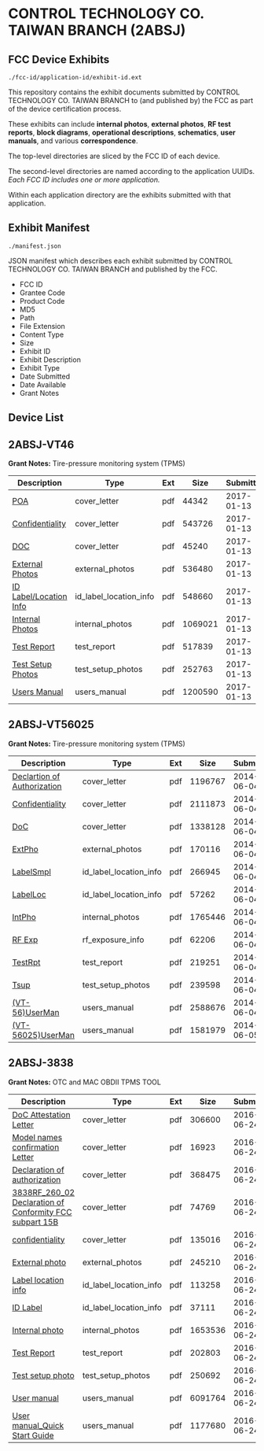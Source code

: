 # CONTROL TECHNOLOGY CO. TAIWAN BRANCH (2ABSJ)
## FCC Device Exhibits

```
./fcc-id/application-id/exhibit-id.ext
```

This repository contains the exhibit documents submitted by CONTROL TECHNOLOGY CO. TAIWAN BRANCH to (and published by) the FCC as part of the device certification process.

These exhibits can include **internal photos**, **external photos**, **RF test reports**, **block diagrams**, **operational descriptions**, **schematics**, **user manuals**, and various **correspondence**.

The top-level directories are sliced by the FCC ID of each device.

The second-level directories are named according to the application UUIDs. *Each FCC ID includes one or more application.*

Within each application directory are the exhibits submitted with that application. 

## Exhibit Manifest

```
./manifest.json
```

JSON manifest which describes each exhibit submitted by CONTROL TECHNOLOGY CO. TAIWAN BRANCH and published by the FCC.

- FCC ID
- Grantee Code
- Product Code
- MD5
- Path
- File Extension
- Content Type
- Size
- Exhibit ID
- Exhibit Description
- Exhibit Type
- Date Submitted
- Date Available
- Grant Notes

## Device List
## 2ABSJ-VT46
**Grant Notes:** Tire-pressure monitoring system (TPMS)

| Description | Type | Ext | Size | Submitted | Available |
| ----------- | ---- | --- | ---- | --------- | --------- |
| [POA](2ABSJ-VT46/08bec08262041124ca5d9a9b645e6104/3257650.pdf) | cover_letter | pdf | 44342 | 2017-01-13 | 2017-01-16 |
| [Confidentiality](2ABSJ-VT46/08bec08262041124ca5d9a9b645e6104/3257651.pdf) | cover_letter | pdf | 543726 | 2017-01-13 | 2017-01-16 |
| [DOC](2ABSJ-VT46/08bec08262041124ca5d9a9b645e6104/3257652.pdf) | cover_letter | pdf | 45240 | 2017-01-13 | 2017-01-16 |
| [External Photos](2ABSJ-VT46/08bec08262041124ca5d9a9b645e6104/3257645.pdf) | external_photos | pdf | 536480 | 2017-01-13 | 2017-01-16 |
| [ID Label/Location Info](2ABSJ-VT46/08bec08262041124ca5d9a9b645e6104/3257647.pdf) | id_label_location_info | pdf | 548660 | 2017-01-13 | 2017-01-16 |
| [Internal Photos](2ABSJ-VT46/08bec08262041124ca5d9a9b645e6104/3257646.pdf) | internal_photos | pdf | 1069021 | 2017-01-13 | 2017-01-16 |
| [Test Report](2ABSJ-VT46/08bec08262041124ca5d9a9b645e6104/3257653.pdf) | test_report | pdf | 517839 | 2017-01-13 | 2017-01-16 |
| [Test Setup Photos](2ABSJ-VT46/08bec08262041124ca5d9a9b645e6104/3257649.pdf) | test_setup_photos | pdf | 252763 | 2017-01-13 | 2017-01-16 |
| [Users Manual](2ABSJ-VT46/08bec08262041124ca5d9a9b645e6104/3257648.pdf) | users_manual | pdf | 1200590 | 2017-01-13 | 2017-01-16 |
## 2ABSJ-VT56025
**Grant Notes:** Tire-pressure monitoring system (TPMS)

| Description | Type | Ext | Size | Submitted | Available |
| ----------- | ---- | --- | ---- | --------- | --------- |
| [Declartion of Authorization](2ABSJ-VT56025/9ea8ce9985bb2f8e399049d9ea23bcf9/2285459.pdf) | cover_letter | pdf | 1196767 | 2014-06-04 | 2014-06-06 |
| [Confidentiality](2ABSJ-VT56025/9ea8ce9985bb2f8e399049d9ea23bcf9/2285460.pdf) | cover_letter | pdf | 2111873 | 2014-06-04 | 2014-06-06 |
| [DoC](2ABSJ-VT56025/9ea8ce9985bb2f8e399049d9ea23bcf9/2285461.pdf) | cover_letter | pdf | 1338128 | 2014-06-04 | 2014-06-06 |
| [ExtPho](2ABSJ-VT56025/9ea8ce9985bb2f8e399049d9ea23bcf9/2285451.pdf) | external_photos | pdf | 170116 | 2014-06-04 | 2014-06-06 |
| [LabelSmpl](2ABSJ-VT56025/9ea8ce9985bb2f8e399049d9ea23bcf9/2285455.pdf) | id_label_location_info | pdf | 266945 | 2014-06-04 | 2014-06-06 |
| [LabelLoc](2ABSJ-VT56025/9ea8ce9985bb2f8e399049d9ea23bcf9/2285456.pdf) | id_label_location_info | pdf | 57262 | 2014-06-04 | 2014-06-06 |
| [IntPho](2ABSJ-VT56025/9ea8ce9985bb2f8e399049d9ea23bcf9/2285452.pdf) | internal_photos | pdf | 1765446 | 2014-06-04 | 2014-06-06 |
| [RF Exp](2ABSJ-VT56025/9ea8ce9985bb2f8e399049d9ea23bcf9/2285457.pdf) | rf_exposure_info | pdf | 62206 | 2014-06-04 | 2014-06-06 |
| [TestRpt](2ABSJ-VT56025/9ea8ce9985bb2f8e399049d9ea23bcf9/2285458.pdf) | test_report | pdf | 219251 | 2014-06-04 | 2014-06-06 |
| [Tsup](2ABSJ-VT56025/9ea8ce9985bb2f8e399049d9ea23bcf9/2285453.pdf) | test_setup_photos | pdf | 239598 | 2014-06-04 | 2014-06-06 |
| [(VT-56)UserMan](2ABSJ-VT56025/9ea8ce9985bb2f8e399049d9ea23bcf9/2285454.pdf) | users_manual | pdf | 2588676 | 2014-06-04 | 2014-06-06 |
| [(VT-56025)UserMan](2ABSJ-VT56025/9ea8ce9985bb2f8e399049d9ea23bcf9/2286095.pdf) | users_manual | pdf | 1581979 | 2014-06-05 | 2014-06-06 |
## 2ABSJ-3838
**Grant Notes:** OTC and MAC OBDII TPMS TOOL

| Description | Type | Ext | Size | Submitted | Available |
| ----------- | ---- | --- | ---- | --------- | --------- |
| [DoC Attestation Letter](2ABSJ-3838/23b4a8bd16e3e983fc8393c4015088df/3039612.pdf) | cover_letter | pdf | 306600 | 2016-06-24 | 2016-06-24 |
| [Model names confirmation Letter](2ABSJ-3838/23b4a8bd16e3e983fc8393c4015088df/3039613.pdf) | cover_letter | pdf | 16923 | 2016-06-24 | 2016-06-24 |
| [ Declaration of authorization](2ABSJ-3838/23b4a8bd16e3e983fc8393c4015088df/3039614.pdf) | cover_letter | pdf | 368475 | 2016-06-24 | 2016-06-24 |
| [3838RF_260_02 Declaration of Conformity FCC subpart 15B](2ABSJ-3838/23b4a8bd16e3e983fc8393c4015088df/3039615.pdf) | cover_letter | pdf | 74769 | 2016-06-24 | 2016-06-24 |
| [confidentiality](2ABSJ-3838/23b4a8bd16e3e983fc8393c4015088df/3039616.pdf) | cover_letter | pdf | 135016 | 2016-06-24 | 2016-06-24 |
| [External photo](2ABSJ-3838/23b4a8bd16e3e983fc8393c4015088df/3039604.pdf) | external_photos | pdf | 245210 | 2016-06-24 | 2016-06-24 |
| [Label location info](2ABSJ-3838/23b4a8bd16e3e983fc8393c4015088df/3039606.pdf) | id_label_location_info | pdf | 113258 | 2016-06-24 | 2016-06-24 |
| [ID Label](2ABSJ-3838/23b4a8bd16e3e983fc8393c4015088df/3039607.pdf) | id_label_location_info | pdf | 37111 | 2016-06-24 | 2016-06-24 |
| [Internal photo](2ABSJ-3838/23b4a8bd16e3e983fc8393c4015088df/3039605.pdf) | internal_photos | pdf | 1653536 | 2016-06-24 | 2016-06-24 |
| [Test Report](2ABSJ-3838/23b4a8bd16e3e983fc8393c4015088df/3039611.pdf) | test_report | pdf | 202803 | 2016-06-24 | 2016-06-24 |
| [Test setup photo](2ABSJ-3838/23b4a8bd16e3e983fc8393c4015088df/3039608.pdf) | test_setup_photos | pdf | 250692 | 2016-06-24 | 2016-06-24 |
| [User manual](2ABSJ-3838/23b4a8bd16e3e983fc8393c4015088df/3039609.pdf) | users_manual | pdf | 6091764 | 2016-06-24 | 2016-06-24 |
| [User manual_Quick Start Guide](2ABSJ-3838/23b4a8bd16e3e983fc8393c4015088df/3039610.pdf) | users_manual | pdf | 1177680 | 2016-06-24 | 2016-06-24 |
